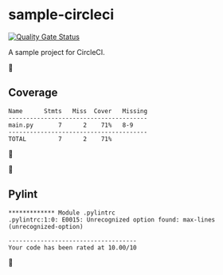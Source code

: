 # sample-circleci

[![Quality Gate Status](https://sonarcloud.io/api/project_badges/measure?project=dqmdz-um_sample-circleci&metric=alert_status)](https://sonarcloud.io/summary/new_code?id=dqmdz-um_sample-circleci)

A sample project for CircleCI.


## Coverage

```text
Name      Stmts   Miss  Cover   Missing
---------------------------------------
main.py       7      2    71%   8-9
---------------------------------------
TOTAL         7      2    71%
```



## Pylint

```text
************* Module .pylintrc
.pylintrc:1:0: E0015: Unrecognized option found: max-lines (unrecognized-option)

------------------------------------
Your code has been rated at 10.00/10

```
